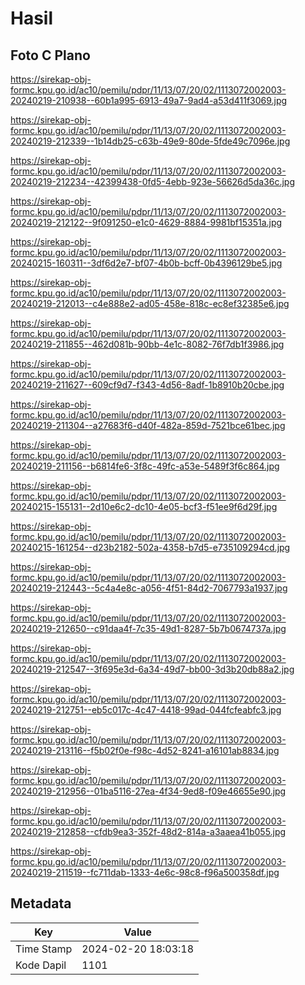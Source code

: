 # Hasil

## Foto C Plano

https://sirekap-obj-formc.kpu.go.id/ac10/pemilu/pdpr/11/13/07/20/02/1113072002003-20240219-210938--60b1a995-6913-49a7-9ad4-a53d411f3069.jpg

https://sirekap-obj-formc.kpu.go.id/ac10/pemilu/pdpr/11/13/07/20/02/1113072002003-20240219-212339--1b14db25-c63b-49e9-80de-5fde49c7096e.jpg

https://sirekap-obj-formc.kpu.go.id/ac10/pemilu/pdpr/11/13/07/20/02/1113072002003-20240219-212234--42399438-0fd5-4ebb-923e-56626d5da36c.jpg

https://sirekap-obj-formc.kpu.go.id/ac10/pemilu/pdpr/11/13/07/20/02/1113072002003-20240219-212122--9f091250-e1c0-4629-8884-9981bf15351a.jpg

https://sirekap-obj-formc.kpu.go.id/ac10/pemilu/pdpr/11/13/07/20/02/1113072002003-20240215-160311--3df6d2e7-bf07-4b0b-bcff-0b4396129be5.jpg

https://sirekap-obj-formc.kpu.go.id/ac10/pemilu/pdpr/11/13/07/20/02/1113072002003-20240219-212013--c4e888e2-ad05-458e-818c-ec8ef32385e6.jpg

https://sirekap-obj-formc.kpu.go.id/ac10/pemilu/pdpr/11/13/07/20/02/1113072002003-20240219-211855--462d081b-90bb-4e1c-8082-76f7db1f3986.jpg

https://sirekap-obj-formc.kpu.go.id/ac10/pemilu/pdpr/11/13/07/20/02/1113072002003-20240219-211627--609cf9d7-f343-4d56-8adf-1b8910b20cbe.jpg

https://sirekap-obj-formc.kpu.go.id/ac10/pemilu/pdpr/11/13/07/20/02/1113072002003-20240219-211304--a27683f6-d40f-482a-859d-7521bce61bec.jpg

https://sirekap-obj-formc.kpu.go.id/ac10/pemilu/pdpr/11/13/07/20/02/1113072002003-20240219-211156--b6814fe6-3f8c-49fc-a53e-5489f3f6c864.jpg

https://sirekap-obj-formc.kpu.go.id/ac10/pemilu/pdpr/11/13/07/20/02/1113072002003-20240215-155131--2d10e6c2-dc10-4e05-bcf3-f51ee9f6d29f.jpg

https://sirekap-obj-formc.kpu.go.id/ac10/pemilu/pdpr/11/13/07/20/02/1113072002003-20240215-161254--d23b2182-502a-4358-b7d5-e735109294cd.jpg

https://sirekap-obj-formc.kpu.go.id/ac10/pemilu/pdpr/11/13/07/20/02/1113072002003-20240219-212443--5c4a4e8c-a056-4f51-84d2-7067793a1937.jpg

https://sirekap-obj-formc.kpu.go.id/ac10/pemilu/pdpr/11/13/07/20/02/1113072002003-20240219-212650--c91daa4f-7c35-49d1-8287-5b7b0674737a.jpg

https://sirekap-obj-formc.kpu.go.id/ac10/pemilu/pdpr/11/13/07/20/02/1113072002003-20240219-212547--3f695e3d-6a34-49d7-bb00-3d3b20db88a2.jpg

https://sirekap-obj-formc.kpu.go.id/ac10/pemilu/pdpr/11/13/07/20/02/1113072002003-20240219-212751--eb5c017c-4c47-4418-99ad-044fcfeabfc3.jpg

https://sirekap-obj-formc.kpu.go.id/ac10/pemilu/pdpr/11/13/07/20/02/1113072002003-20240219-213116--f5b02f0e-f98c-4d52-8241-a16101ab8834.jpg

https://sirekap-obj-formc.kpu.go.id/ac10/pemilu/pdpr/11/13/07/20/02/1113072002003-20240219-212956--01ba5116-27ea-4f34-9ed8-f09e46655e90.jpg

https://sirekap-obj-formc.kpu.go.id/ac10/pemilu/pdpr/11/13/07/20/02/1113072002003-20240219-212858--cfdb9ea3-352f-48d2-814a-a3aaea41b055.jpg

https://sirekap-obj-formc.kpu.go.id/ac10/pemilu/pdpr/11/13/07/20/02/1113072002003-20240219-211519--fc711dab-1333-4e6c-98c8-f96a500358df.jpg


## Metadata

| Key        | Value               |
| ---------- | ------------------- |
| Time Stamp | 2024-02-20 18:03:18 |
| Kode Dapil | 1101                |



